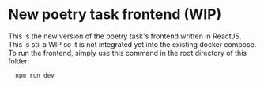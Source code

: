# New poetry task frontend (WIP)

This is the new version of the poetry task's frontend written in ReactJS. This is stil a WIP so it is not integrated yet into the existing docker compose. To run the frontend, simply use this command in the root directory of this folder:
```sh
  npm run dev
```